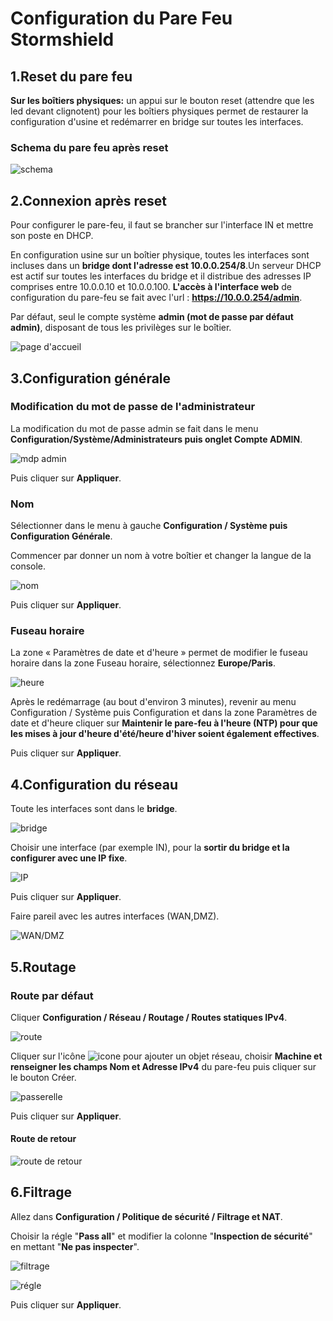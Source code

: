 # Configuration du Pare Feu Stormshield

## 1.Reset du pare feu

 **Sur les boîtiers physiques:** un appui sur le bouton reset (attendre que les led devant clignotent) pour les boîtiers physiques permet de restaurer la configuration d'usine et redémarrer en bridge sur toutes les interfaces.

 ### Schema du pare feu après reset
 
 ![schema](PF/schema-pare-feu-apres-reset.png)

## 2.Connexion après reset

 Pour configurer le pare-feu, il faut se brancher sur l'interface IN et mettre son poste en DHCP.

 En configuration usine sur un boîtier physique, toutes les interfaces sont incluses dans un **bridge dont l'adresse est 10.0.0.254/8**.Un serveur DHCP est actif sur toutes les interfaces du bridge et il distribue des adresses IP comprises entre 10.0.0.10 et 10.0.0.100. **L'accès à l'interface web** de configuration du pare-feu se fait avec l'url : **https://10.0.0.254/admin**.

 Par défaut, seul le compte système **admin (mot de passe par défaut admin)**, disposant de tous les privilèges sur le boîtier.

 ![page d'accueil](PF/page-d'accueil.png)

## 3.Configuration générale

 ### Modification du mot de passe de l'administrateur

 La modification du mot de passe admin se fait dans le menu **Configuration/Système/Administrateurs puis onglet Compte ADMIN**.

 ![mdp admin](PF/mdp-admin.png)

 Puis cliquer sur **Appliquer**.

 ### Nom

 Sélectionner dans le menu à gauche **Configuration / Système puis Configuration Générale**.

 Commencer par donner un nom à votre boîtier et changer la langue de la console.

 ![nom](PF/nom.png)

 Puis cliquer sur **Appliquer**.

 ### Fuseau horaire

 La zone « Paramètres de date et d'heure » permet de modifier le fuseau horaire dans la zone Fuseau horaire, sélectionnez **Europe/Paris**.

 ![heure](PF/heure.png)

 Après le redémarrage (au bout d'environ 3 minutes), revenir au menu Configuration / Système puis Configuration et dans la zone Paramètres de date et d'heure cliquer sur **Maintenir le pare-feu à l'heure (NTP) pour que les mises à jour d'heure d'été/heure d'hiver soient également effectives**.

 Puis cliquer sur **Appliquer**.

## 4.Configuration du réseau

 Toute les interfaces sont dans le **bridge**.

 ![bridge](PF/bridge.png)

 Choisir une interface (par exemple IN), pour la **sortir du bridge et la configurer avec une IP fixe**.

 ![IP](PF/IP.png)

 Puis cliquer sur **Appliquer**.

 Faire pareil avec les autres interfaces (WAN,DMZ).

 ![WAN/DMZ](PF/interfaces.png)

## 5.Routage

 ### Route par défaut

 Cliquer **Configuration / Réseau / Routage / Routes statiques IPv4**.

 ![route](PF/route.png)

 Cliquer sur l'icône ![icone](PF/icone.png) pour ajouter un objet réseau, choisir **Machine et renseigner les champs Nom et Adresse IPv4** du pare-feu puis cliquer sur le bouton Créer.

 ![passerelle](PF/gateway.png)

 Puis cliquer sur **Appliquer**.

 #### Route de retour

 ![route de retour](PF/route-retour.png)

## 6.Filtrage

 Allez dans **Configuration / Politique de sécurité / Filtrage et NAT**.

 Choisir la régle "**Pass all**" et modifier la colonne "**Inspection de sécurité**" en mettant "**Ne pas inspecter**".

 ![filtrage](PF/filtrage.png)

 ![régle](PF/regle.png)

 Puis cliquer sur **Appliquer**.